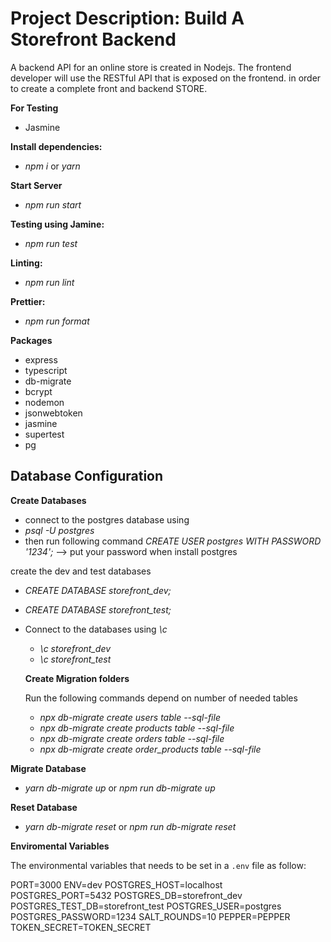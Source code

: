 # Project Description: Build A Storefront Backend

A backend API for an online store is created in Nodejs.
The frontend developer will use the RESTful API that is exposed on the frontend. in order to create a complete front and backend STORE.

**For Testing**
-  Jasmine

**Install dependencies:** 
- *npm i* or *yarn*

**Start Server**
 - *npm run start*

**Testing using Jamine:** 
- *npm run test*

**Linting:**
 - *npm run lint*

**Prettier:** 
- *npm run format*

**Packages**
* express
* typescript
* db-migrate
* bcrypt
* nodemon
* jsonwebtoken
* jasmine
* supertest
* pg


## Database Configuration

 **Create Databases**
- connect to the postgres database using 
- *psql -U postgres*
- then run following command 
*CREATE USER postgres WITH PASSWORD '1234';* --> put your password when install postgres

 create the dev and test databases
  - *CREATE DATABASE storefront_dev;*
  - *CREATE DATABASE storefront_test;*

- Connect to the databases using *\c*
  - *\c storefront_dev*
  - *\c storefront_test*


  **Create Migration folders**

  Run the following commands depend on number of needed tables
  - *npx db-migrate create users table --sql-file*
  - *npx db-migrate create products table --sql-file*
  - *npx db-migrate create orders table --sql-file*
  - *npx db-migrate create order_products table --sql-file*

**Migrate Database**
- *yarn db-migrate up* or *npm run db-migrate up*

**Reset Database**
- *yarn db-migrate reset* or *npm run db-migrate reset*

**Enviromental Variables**

The environmental variables that needs to be set in a `.env` file as follow:

PORT=3000
ENV=dev
POSTGRES_HOST=localhost
POSTGRES_PORT=5432
POSTGRES_DB=storefront_dev
POSTGRES_TEST_DB=storefront_test
POSTGRES_USER=postgres
POSTGRES_PASSWORD=1234
SALT_ROUNDS=10
PEPPER=PEPPER
TOKEN_SECRET=TOKEN_SECRET







